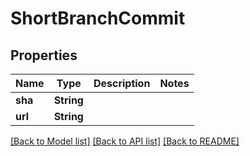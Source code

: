 # ShortBranchCommit

## Properties
Name | Type | Description | Notes
------------ | ------------- | ------------- | -------------
**sha** | **String** |  | 
**url** | **String** |  | 

[[Back to Model list]](../README.md#documentation-for-models) [[Back to API list]](../README.md#documentation-for-api-endpoints) [[Back to README]](../README.md)


